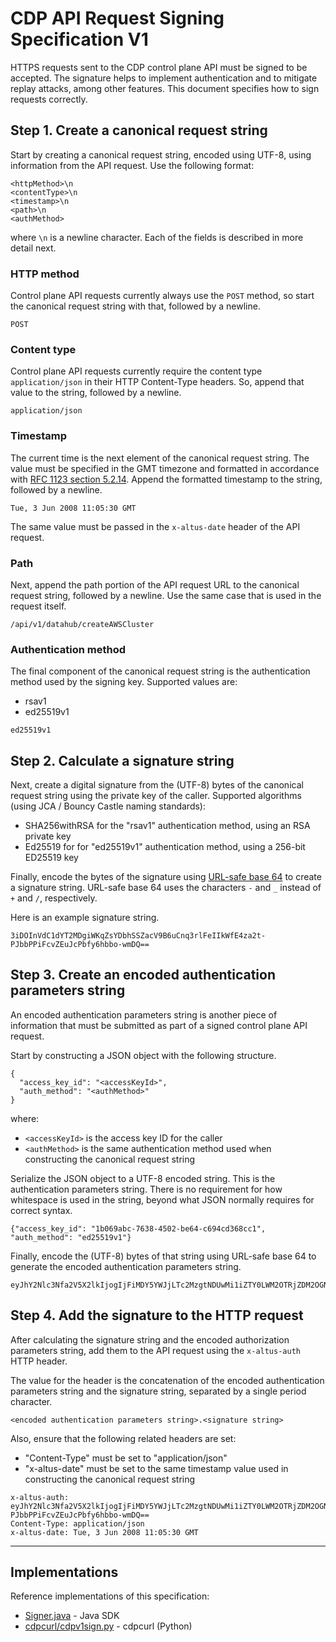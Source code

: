 # CDP API Request Signing Specification V1

HTTPS requests sent to the CDP control plane API must be signed to be accepted. The signature helps to implement authentication and to mitigate replay attacks, among other features. This document specifies how to sign requests correctly.

## Step 1. Create a canonical request string

Start by creating a canonical request string, encoded using UTF-8, using information from the API request. Use the following format:

```
<httpMethod>\n
<contentType>\n
<timestamp>\n
<path>\n
<authMethod>
```

where `\n` is a newline character. Each of the fields is described in more detail next.

### HTTP method

Control plane API requests currently always use the `POST` method, so start the canonical request string with that, followed by a newline.

```
POST
```

### Content type

Control plane API requests currently require the content type `application/json` in their HTTP Content-Type headers. So, append that value to the string, followed by a newline.

```
application/json
```

### Timestamp

The current time is the next element of the canonical request string. The value must be specified in the GMT timezone and formatted in accordance with [RFC 1123 section 5.2.14](https://tools.ietf.org/html/rfc1123#page-55). Append the formatted timestamp to the string, followed by a newline.

```
Tue, 3 Jun 2008 11:05:30 GMT
```

The same value must be passed in the `x-altus-date` header of the API request.

### Path

Next, append the path portion of the API request URL to the canonical request string, followed by a newline. Use the same case that is used in the request itself.

```
/api/v1/datahub/createAWSCluster
```

### Authentication method

The final component of the canonical request string is the authentication method used by the signing key. Supported values are:

* rsav1
* ed25519v1

```
ed25519v1
```

## Step 2. Calculate a signature string

Next, create a digital signature from the (UTF-8) bytes of the canonical request string using the private key of the caller. Supported algorithms (using JCA / Bouncy Castle naming standards):

* SHA256withRSA for the "rsav1" authentication method, using an RSA private key
* Ed25519 for for "ed25519v1" authentication method, using a 256-bit ED25519 key

Finally, encode the bytes of the signature using [URL-safe base 64](https://tools.ietf.org/html/rfc4648#section-5) to create a signature string. URL-safe base 64 uses the characters `-` and `_` instead of `+` and `/`, respectively.

Here is an example signature string.

```
3iDOInVdC1dYT2MDgiWKqZsYDbhSSZacV9B6uCnq3rlFeIIkWfE4za2t-PJbbPPiFcvZEuJcPbfy6hbbo-wmDQ==
```

## Step 3. Create an encoded authentication parameters string

An encoded authentication parameters string is another piece of information that must be submitted as part of a signed control plane API request.

Start by constructing a JSON object with the following structure.

```
{
  "access_key_id": "<accessKeyId>",
  "auth_method": "<authMethod>"
}
```

where:

- `<accessKeyId>` is the access key ID for the caller
- `<authMethod>` is the same authentication method used when constructing the canonical request string

Serialize the JSON object to a UTF-8 encoded string. This is the authentication parameters string. There is no requirement for how whitespace is used in the string, beyond what JSON normally requires for correct syntax.

```
{"access_key_id": "1b069abc-7638-4502-be64-c694cd368cc1", "auth_method": "ed25519v1"}
```

Finally, encode the (UTF-8) bytes of that string using URL-safe base 64 to generate the encoded authentication parameters string.

```
eyJhY2Nlc3Nfa2V5X2lkIjogIjFiMDY5YWJjLTc2MzgtNDUwMi1iZTY0LWM2OTRjZDM2OGNjMSIsICJhdXRoX21ldGhvZCI6ICJlZDI1NTE5djEifQ==
```

## Step 4. Add the signature to the HTTP request

After calculating the signature string and the encoded authorization parameters string, add them to the API request using the `x-altus-auth` HTTP header.

The value for the header is the concatenation of the encoded authentication parameters string and the signature string, separated by a single period character.

```
<encoded authentication parameters string>.<signature string>
```

Also, ensure that the following related headers are set:

* "Content-Type" must be set to "application/json"
* "x-altus-date" must be set to the same timestamp value used in constructing the canonical request string

```
x-altus-auth: eyJhY2Nlc3Nfa2V5X2lkIjogIjFiMDY5YWJjLTc2MzgtNDUwMi1iZTY0LWM2OTRjZDM2OGNjMSIsICJhdXRoX21ldGhvZCI6ICJlZDI1NTE5djEifQ==.3iDOInVdC1dYT2MDgiWKqZsYDbhSSZacV9B6uCnq3rlFeIIkWfE4za2t-PJbbPPiFcvZEuJcPbfy6hbbo-wmDQ==
Content-Type: application/json
x-altus-date: Tue, 3 Jun 2008 11:05:30 GMT
```

---

## Implementations

Reference implementations of this specification:

* [Signer.java](https://github.com/cloudera/cdp-sdk-java/blob/master/src/main/java/com/cloudera/cdp/authentication/Signer.java) - Java SDK
* [cdpcurl/cdpv1sign.py](https://github.com/cloudera/cdpcurl/blob/master/cdpcurl/cdpv1sign.py) - cdpcurl (Python)

